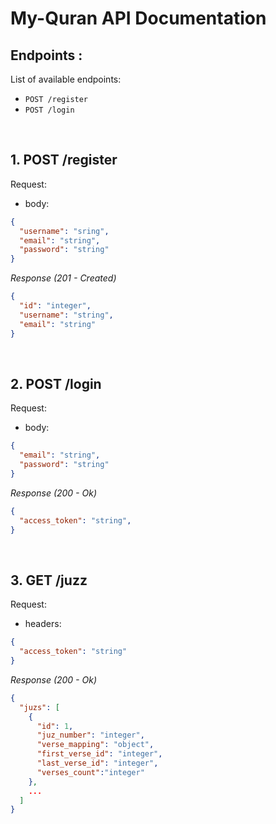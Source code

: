 # My-Quran API Documentation

## Endpoints :

List of available endpoints:
​
- `POST /register`
- `POST /login`


&nbsp;

## 1. POST /register

Request:

- body:
```json
{
  "username": "sring",
  "email": "string",
  "password": "string"
}
```

_Response (201 - Created)_
```json
{
  "id": "integer",
  "username": "string",
  "email": "string"
}
```

&nbsp;

## 2. POST /login

Request:

- body:
```json
{
  "email": "string",
  "password": "string"
}
```

_Response (200 - Ok)_
```json
{
  "access_token": "string",
}
```

&nbsp;

## 3. GET /juzz

Request:

- headers:
```json
{
  "access_token": "string" 
}
```

_Response (200 - Ok)_
```json
{
  "juzs": [
    {
      "id": 1,
      "juz_number": "integer",
      "verse_mapping": "object",
      "first_verse_id": "integer",
      "last_verse_id": "integer",
      "verses_count":"integer"
    },
    ...
  ]
}
```

&nbsp;
